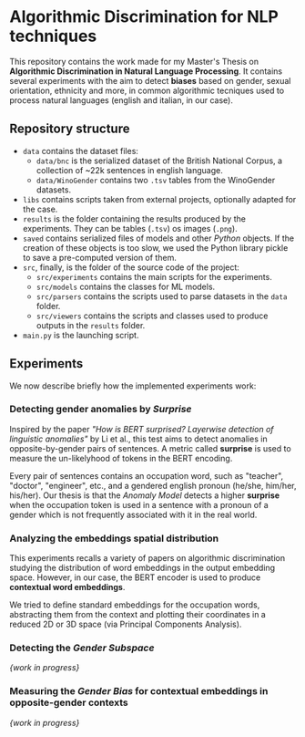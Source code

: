 # Algorithmic Discrimination for NLP techniques

This repository contains the work made for my Master's Thesis on **Algorithmic Discrimination in Natural Language Processing**. 
It contains several experiments with the aim to detect **biases** based on gender, sexual orientation, ethnicity and more, 
in common algorithmic tecniques used to process natural languages (english and italian, in our case).

## Repository structure
- `data` contains the dataset files:
  - `data/bnc` is the serialized dataset of the British National Corpus, a collection of ~22k sentences in english language.
  - `data/WinoGender` contains two `.tsv` tables from the WinoGender datasets.
- `libs` contains scripts taken from external projects, optionally adapted for the case.
- `results` is the folder containing the results produced by the experiments. They can be tables (`.tsv`) os images (`.png`).
- `saved` contains serialized files of models and other _Python_ objects. If the creation of these objects is too slow, we used the Python library pickle to save a pre-computed version of them.
- `src`, finally, is the folder of the source code of the project:
  - `src/experiments` contains the main scripts for the experiments.
  - `src/models` contains the classes for ML models.
  - `src/parsers` contains the scripts used to parse datasets in the `data` folder.
  - `src/viewers` contains the scripts and classes used to produce outputs in the `results` folder.
- `main.py` is the launching script.

## Experiments
We now describe briefly how the implemented experiments work:

### Detecting gender anomalies by _Surprise_
Inspired by the paper _"How is BERT surprised? Layerwise detection of linguistic anomalies"_ by Li et al., this test aims to detect
anomalies in opposite-by-gender pairs of sentences. A metric called **surprise** is used to measure the un-likelyhood of tokens
in the BERT encoding.

Every pair of sentences contains an occupation word, such as "teacher", "doctor", "engineer", etc., and a gendered english pronoun (he/she, him/her, his/her).
Our thesis is that the _Anomaly Model_ detects a higher **surprise** when the occupation token is used in a sentence with a pronoun of a gender which is not frequently associated with it in the real world.

### Analyzing the embeddings spatial distribution
This experiments recalls a variety of papers on algorithmic discrimination studying the distribution of word embeddings in the output embedding space.
However, in our case, the BERT encoder is used to produce **contextual word embeddings**.

We tried to define standard embeddings for the occupation words, abstracting them from the context and plotting their coordinates in a reduced 2D or 3D space (via Principal Components Analysis).

### Detecting the _Gender Subspace_
_{work in progress}_

### Measuring the _Gender Bias_ for contextual embeddings in opposite-gender contexts
_{work in progress}_
